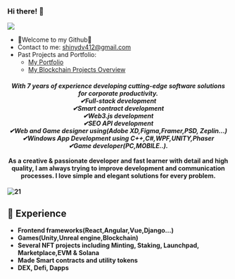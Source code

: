 ### Hi there! 👋

![](https://komarev.com/ghpvc/?username=Mr0XI&color=yellow)

- 💖Welcome to my Github💖
- Contact to me: shinydv412@gmail.com
- Past Projects and Portfolio: 
  - <a href="https://yamate.vercel.app">My Portfolio</a>
  - <a href="https://github.com/yamate0116/Solana-NFT-overview">My Blockchain Projects Overview</a>


<h4 align="center">
  <i><b> With 7 years of experience developing cutting-edge software solutions for corporate productivity.<br/>
✔Full-stack development<br/>
✔Smart contract development<br/>
✔Web3.js development<br/>
✔SEO API development<br/>
✔Web and Game designer using(Adobe XD,Figma,Framer,PSD, Zeplin...)<br/>
✔Windows App Development using C++,C#,WPF,UNITY,Phaser<br/>
✔Game developer(PC,MOBILE..).<br/></i>
<br />
As a creative & passionate developer and fast learner with detail and high quality, I am always trying to improve development and communication processes. I love simple and elegant solutions for every problem.
<br />
</h4>

  ![21](https://user-images.githubusercontent.com/125228912/224555807-43a62ed5-a5e3-4273-81c4-3e06c2bc180e.png)

  
 ## 💖 Experience
- Frontend frameworks(React,Angular,Vue,Django...)
- Games(Unity,Unreal engine,Blockchain)
- Several NFT projects including Minting, Staking, Launchpad, Marketplace,EVM & Solana
- Made Smart contracts and utility tokens
- DEX, Defi, Dapps
 <br />
